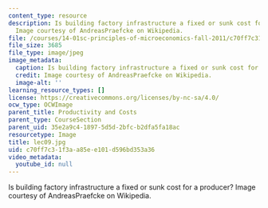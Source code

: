 ```yaml
---
content_type: resource
description: Is building factory infrastructure a fixed or sunk cost for a producer?
  Image courtesy of AndreasPraefcke on Wikipedia.
file: /courses/14-01sc-principles-of-microeconomics-fall-2011/c70ff7c31f3aa85ee101d596bd353a36_lec09.jpg
file_size: 3685
file_type: image/jpeg
image_metadata:
  caption: Is building factory infrastructure a fixed or sunk cost for a producer?
  credit: Image courtesy of AndreasPraefcke on Wikipedia.
  image-alt: ''
learning_resource_types: []
license: https://creativecommons.org/licenses/by-nc-sa/4.0/
ocw_type: OCWImage
parent_title: Productivity and Costs
parent_type: CourseSection
parent_uid: 35e2a9c4-1897-5d5d-2bfc-b2dfa5fa18ac
resourcetype: Image
title: lec09.jpg
uid: c70ff7c3-1f3a-a85e-e101-d596bd353a36
video_metadata:
  youtube_id: null
---
```

Is building factory infrastructure a fixed or sunk cost for a producer? Image courtesy of AndreasPraefcke on Wikipedia.